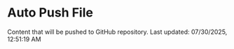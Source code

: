# Auto Push File

Content that will be pushed to GitHub repository.
Last updated: 07/30/2025, 12:51:19 AM